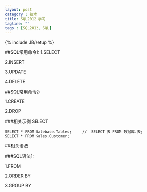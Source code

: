 ```yaml
---
layout: post
category : 技术
title: SQL2012 学习
tagline: ""
tags : [SQL2012, SQL]
---
```

{% include JB/setup %}


##SQL常用命令1:
1.SELECT

2.INSERT

3.UPDATE

4.DELETE


##SQL常用命令2:

1.CREATE

2.DROP



###相关示例
	SELECT

	SELECT * FROM Datebase.Tables;     //  SELECT 表 FROM 数据库.表;
	SELECT * FROM Sales.Customer;
  

##相关语法

###SQL语法1:

1.FROM 

2.ORDER BY

3.GROUP BY

